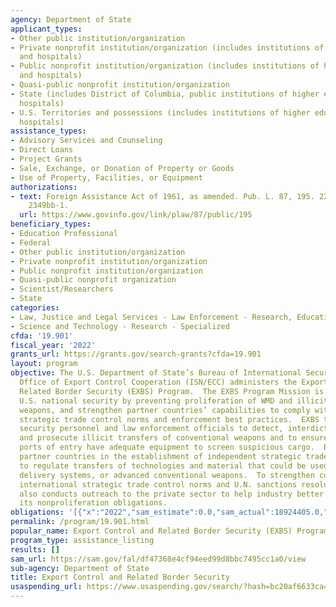 ```yaml
---
agency: Department of State
applicant_types:
- Other public institution/organization
- Private nonprofit institution/organization (includes institutions of higher education
  and hospitals)
- Public nonprofit institution/organization (includes institutions of higher education
  and hospitals)
- Quasi-public nonprofit institution/organization
- State (includes District of Columbia, public institutions of higher education and
  hospitals)
- U.S. Territories and possessions (includes institutions of higher education and
  hospitals)
assistance_types:
- Advisory Services and Counseling
- Direct Loans
- Project Grants
- Sale, Exchange, or Donation of Property or Goods
- Use of Property, Facilities, or Equipment
authorizations:
- text: Foreign Assistance Act of 1961, as amended. Pub. L. 87, 195. 22 U.S.C. &sect;
    2349bb-1.
  url: https://www.govinfo.gov/link/plaw/87/public/195
beneficiary_types:
- Education Professional
- Federal
- Other public institution/organization
- Private nonprofit institution/organization
- Public nonprofit institution/organization
- Quasi-public nonprofit organization
- Scientist/Researchers
- State
categories:
- Law, Justice and Legal Services - Law Enforcement - Research, Education, Training
- Science and Technology - Research - Specialized
cfda: '19.901'
fiscal_year: '2022'
grants_url: https://grants.gov/search-grants?cfda=19.901
layout: program
objective: The U.S. Department of State’s Bureau of International Security and Nonproliferation,
  Office of Export Control Cooperation (ISN/ECC) administers the Export Control and
  Related Border Security (EXBS) Program.  The EXBS Program Mission is to enhance
  U.S. national security by preventing proliferation of WMD and illicit trade in conventional
  weapons, and strengthen partner countries’ capabilities to comply with international
  strategic trade control norms and enforcement best practices.  EXBS trains border
  security personnel and law enforcement officials to detect, interdict, investigate,
  and prosecute illicit transfers of conventional weapons and to ensure that international
  ports of entry have adequate equipment to screen suspicious cargo.  EXBS also assists
  partner countries in the establishment of independent strategic trade control authorities
  to regulate transfers of technologies and material that could be used for WMD, related
  delivery systems, or advanced conventional weapons.  To strengthen compliance with
  international strategic trade control norms and U.N. sanctions resolutions, EXBS
  also conducts outreach to the private sector to help industry better understand
  its nonproliferation obligations.
obligations: '[{"x":"2022","sam_estimate":0.0,"sam_actual":18924405.0,"usa_spending_actual":12227126.92},{"x":"2023","sam_estimate":31614000.0,"sam_actual":0.0,"usa_spending_actual":12698842.32},{"x":"2024","sam_estimate":31613999.0,"sam_actual":0.0,"usa_spending_actual":18879685.2}]'
permalink: /program/19.901.html
popular_name: Export Control and Related Border Security (EXBS) Program
program_type: assistance_listing
results: []
sam_url: https://sam.gov/fal/df47368e4cf94eed99d8bbc7495cc1a0/view
sub-agency: Department of State
title: Export Control and Related Border Security
usaspending_url: https://www.usaspending.gov/search/?hash=bc20af6633ca4cd75c94c9e48668a862
---
```

